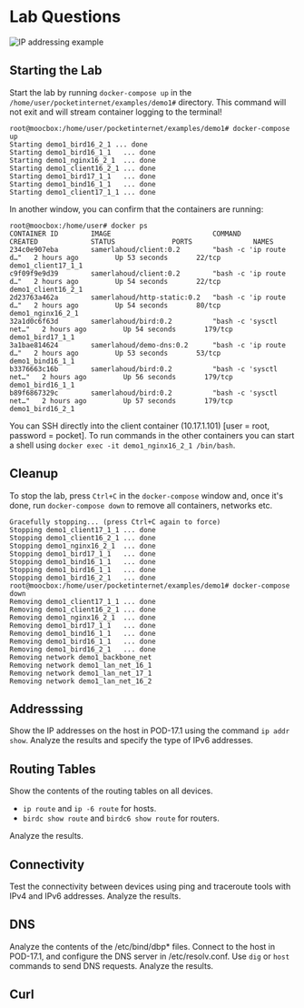 
# Lab Questions

![IP addressing example](/docs/img/Sample_IP_addressing.png)

## Starting the Lab

Start the lab by running `docker-compose up` in the `/home/user/pocketinternet/examples/demo1#` directory. This command will not exit and will stream container logging to the terminal!

```
root@moocbox:/home/user/pocketinternet/examples/demo1# docker-compose up
Starting demo1_bird16_2_1 ... done
Starting demo1_bird16_1_1   ... done
Starting demo1_nginx16_2_1  ... done
Starting demo1_client16_2_1 ... done
Starting demo1_bird17_1_1   ... done
Starting demo1_bind16_1_1   ... done
Starting demo1_client17_1_1 ... done
```

In another window, you can confirm that the containers are running:

```
root@moocbox:/home/user# docker ps
CONTAINER ID        IMAGE                         COMMAND                  CREATED             STATUS              PORTS               NAMES
234c0e907eba        samerlahoud/client:0.2        "bash -c 'ip route d…"   2 hours ago         Up 53 seconds       22/tcp              demo1_client17_1_1
c9f09f9e9d39        samerlahoud/client:0.2        "bash -c 'ip route d…"   2 hours ago         Up 54 seconds       22/tcp              demo1_client16_2_1
2d23763a462a        samerlahoud/http-static:0.2   "bash -c 'ip route d…"   2 hours ago         Up 54 seconds       80/tcp              demo1_nginx16_2_1
32a1d0c6f63d        samerlahoud/bird:0.2          "bash -c 'sysctl net…"   2 hours ago         Up 54 seconds       179/tcp             demo1_bird17_1_1
3a1bae814624        samerlahoud/demo-dns:0.2      "bash -c 'ip route d…"   2 hours ago         Up 53 seconds       53/tcp              demo1_bind16_1_1
b3376663c16b        samerlahoud/bird:0.2          "bash -c 'sysctl net…"   2 hours ago         Up 56 seconds       179/tcp             demo1_bird16_1_1
b89f6867329c        samerlahoud/bird:0.2          "bash -c 'sysctl net…"   2 hours ago         Up 57 seconds       179/tcp             demo1_bird16_2_1

```

You can SSH directly into the client container (10.17.1.101) [user = root, password = pocket]. 
To run commands in the other containers you can start a shell using ``docker exec -it demo1_nginx16_2_1 /bin/bash``.

## Cleanup

To stop the lab, press `Ctrl+C` in the `docker-compose` window and, once it's done, run `docker-compose down` to remove all containers, networks etc.

```
Gracefully stopping... (press Ctrl+C again to force)
Stopping demo1_client17_1_1 ... done
Stopping demo1_client16_2_1 ... done
Stopping demo1_nginx16_2_1  ... done
Stopping demo1_bird17_1_1   ... done
Stopping demo1_bind16_1_1   ... done
Stopping demo1_bird16_1_1   ... done
Stopping demo1_bird16_2_1   ... done
root@moocbox:/home/user/pocketinternet/examples/demo1# docker-compose down
Removing demo1_client17_1_1 ... done
Removing demo1_client16_2_1 ... done
Removing demo1_nginx16_2_1  ... done
Removing demo1_bird17_1_1   ... done
Removing demo1_bind16_1_1   ... done
Removing demo1_bird16_1_1   ... done
Removing demo1_bird16_2_1   ... done
Removing network demo1_backbone_net
Removing network demo1_lan_net_16_1
Removing network demo1_lan_net_17_1
Removing network demo1_lan_net_16_2

```

## Addresssing

Show the IP addresses on the host in POD-17.1 using the command `ip addr show`.
Analyze the results and specify the type of IPv6 addresses.

## Routing Tables

Show the contents of the routing tables on all devices.
- `ip route` and `ip -6 route` for hosts.
- `birdc show route` and `birdc6 show route` for routers.

Analyze the results.

## Connectivity

Test the connectivity between devices using ping and traceroute tools with IPv4 and IPv6 addresses. Analyze the results.

## DNS

Analyze the contents of the /etc/bind/dbp* files.
Connect to the host in POD-17.1, and configure the DNS server in /etc/resolv.conf.
Use `dig` or `host` commands to send DNS requests. Analyze the results.


## Curl
